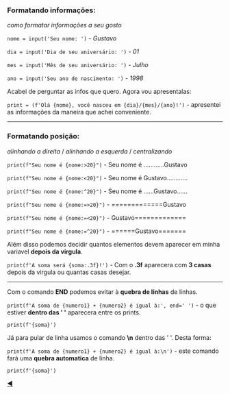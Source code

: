### Formatando informações:

*como formatar informações a seu gosto*

`nome = input('Seu nome: ')` - *Gustavo*

`dia = input('Dia de seu aniversário: ')` - *01*

`mes = input('Mês de seu aniversário: ')` - *Julho*

`ano = input('Seu ano de nascimento: ')` - *1998*

Acabei de perguntar as infos que quero. Agora vou apresentalas:

`print = (f'Olá {nome}, você nasceu em {dia}/{mes}/{ano}!')` - apresentei as informações da maneira que achei conveniente.

---
### Formatando posição:
*alinhando a direita* / *alinhando a esquerda* / *centralizando*

`print(f"Seu nome é {nome:>20}")` - Seu nome é ............Gustavo

`print(f"Seu nome é {nome:<20}")` - Seu nome é Gustavo............   

`print(f"Seu nome é {nome:^20}")` - Seu nome é ......Gustavo......    

`print(f"Seu nome é {nome:=>20}")` - =============Gustavo    

`print(f"Seu nome é {nome:=<20}")` - Gustavo=============

`print(f"Seu nome é {nome:=^20}")` - ======Gustavo=======

Além disso podemos decidir quantos elementos devem aparecer em minha variavel **depois da virgula**.

`print(f'A soma será {soma:.3f}!')` - Com o **.3f** aparecera com **3 casas** depois da virgula ou quantas casas desejar.

---

Com o comando **END** podemos evitar à **quebra de linhas** de linhas.

`print(f'A soma de {numero1} + {numero2} é igual à:', end=' ')` - o que estiver **dentro das ' '** aparecera entre os prints.

`print(f'{soma}')`

Já para pular de linha usamos o comando **\n** dentro das ' '. Desta forma:

`print(f'A soma de {numero1} + {numero2} é igual à:\n')` - este comando fará uma **quebra automatica** de linha.

`print(f'{soma}')`

[:arrow_backward:](https://github.com/duartecgustavo/Python-Progress/blob/master/mundos/mundo%201/mundo1.md)
